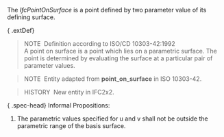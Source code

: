 ﻿The _IfcPointOnSurface_ is a point defined by two parameter value of its defining surface.

{ .extDef}
> NOTE&nbsp; Definition according to ISO/CD 10303-42:1992  
> A point on surface is a point which lies on a parametric surface. The point is determined by evaluating the surface at a particular pair of parameter values.

> NOTE&nbsp; Entity adapted from **point_on_surface** in ISO 10303-42.

> HISTORY&nbsp; New entity in IFC2x2.

{ .spec-head}
Informal Propositions:

1. The parametric values specified for u and v shall not be outside the parametric range of the basis surface.
